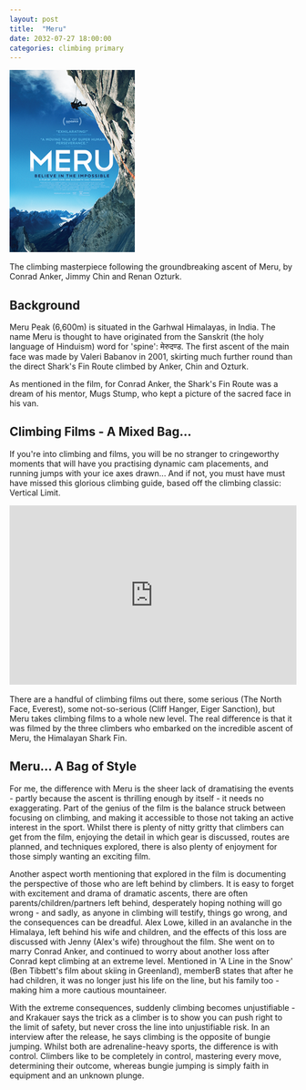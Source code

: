 ```yaml
---
layout: post
title:  "Meru"
date: 2032-07-27 18:00:00 
categories: climbing primary
---
```


<img src='/images/films/meru.png' class='left-align' />

The climbing masterpiece following the groundbreaking ascent of Meru, by Conrad Anker, Jimmy Chin and
Renan Ozturk.

## Background

Meru Peak (6,600m) is situated in the Garhwal Himalayas, in India. The name Meru is thought to have originated from the
Sanskrit (the holy language of Hinduism) word for 'spine': मेरुदण्ड. The first ascent of the main face was made by
Valeri Babanov in 2001, skirting much further round than the direct Shark's Fin Route climbed by Anker, Chin and Ozturk.

<div id='map'></div>

As mentioned in the film, for Conrad Anker, the Shark's Fin Route was a dream of his mentor, Mugs Stump, who kept a
picture of the sacred face in his van.

## Climbing Films - A Mixed Bag...

If you're into climbing and films, you will be no stranger to cringeworthy moments that will have  you practising dynamic cam placements, and running jumps with your ice axes drawn... And if not, you must have must have missed this glorious climbing guide, based off the climbing classic: Vertical Limit.

<iframe width="100%" height="315" src="https://www.youtube.com/embed/uxtg7raPDYo" frameborder="0" allowfullscreen></iframe>

There are a handful of climbing films out there, some serious (The North Face, Everest),
some not-so-serious (Cliff Hanger, Eiger Sanction), but Meru takes climbing films to
a whole new level. The real difference is that it was filmed by the three climbers who
embarked on the incredible ascent of Meru, the Himalayan Shark Fin.

## Meru... A Bag of Style

For me, the difference with Meru is the sheer lack of dramatising the events - partly because the ascent
is thrilling enough by itself - it needs no exaggerating. Part of the genius of the film is the
balance struck between focusing on climbing, and making it accessible to those not taking an active
interest in the sport. Whilst there is plenty of nitty gritty that climbers can get from the film, 
enjoying the detail in which gear is discussed, routes are planned, and techniques explored, there
is also plenty of enjoyment for those simply wanting an exciting film.

Another aspect worth mentioning that explored in the film is documenting the perspective of those who
are left behind by climbers. It is easy to forget with excitement and drama of dramatic ascents, there
are often parents/children/partners left behind, desperately hoping nothing will go wrong - and sadly,
as anyone in climbing will testify, things go wrong, and the consequences can be dreadful. Alex Lowe,
killed in an avalanche in the Himalaya, left behind his wife and children, and the effects of this loss
are discussed with Jenny (Alex's wife) throughout the film. She went on to marry Conrad Anker, and
continued to worry about another loss after Conrad kept climbing at an extreme level. Mentioned in 'A
Line in the Snow' (Ben Tibbett's film about skiing in Greenland), memberB states that after he had
children, it was no longer just his life on the line, but his family too - making him a more cautious
mountaineer.

With the extreme consequences, suddenly climbing becomes unjustifiable - and Krakauer says the trick 
as a climber is to show you can push right to the limit of safety, but never cross the line into 
unjustifiable risk. In an interview after the release, he says climbing is the opposite of bungie 
jumping. Whilst both are adrenaline-heavy sports, the difference is with control. Climbers like to 
be completely in control, mastering every move, determining their outcome, whereas bungie jumping is 
simply faith in equipment and an unknown plunge.

<script src="{{"/js/map.js" | prepend: site.baseurl}}"></script>

